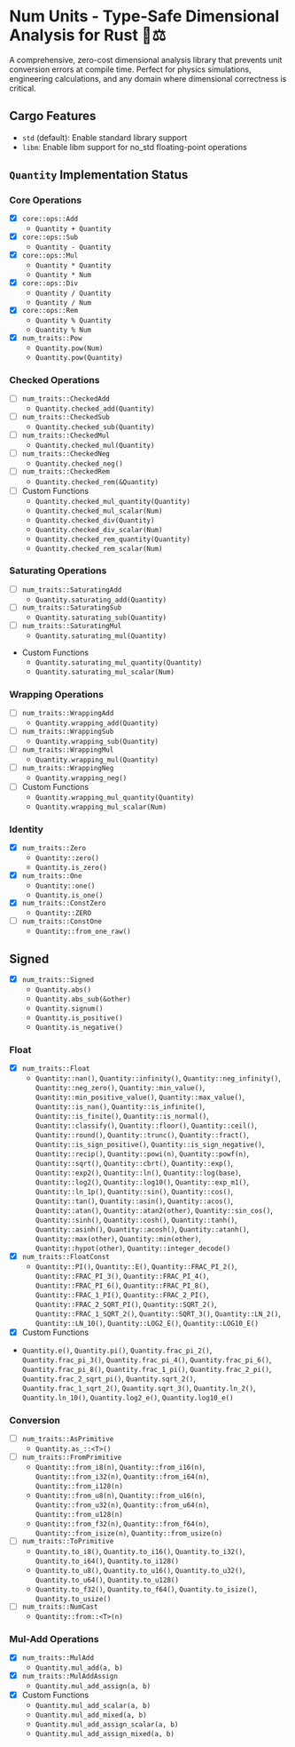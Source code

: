 # Num Units - Type-Safe Dimensional Analysis for Rust 🧮⚖️

A comprehensive, zero-cost dimensional analysis library that prevents unit conversion errors at compile time. Perfect for physics simulations, engineering calculations, and any domain where dimensional correctness is critical.


## Cargo Features

- `std` (default): Enable standard library support
- `libm`: Enable libm support for no_std floating-point operations


## `Quantity` Implementation Status

### Core Operations
- [X] `core::ops::Add`
  - `Quantity + Quantity`
- [X] `core::ops::Sub`
  - `Quantity - Quantity`
- [X] `core::ops::Mul`
  - `Quantity * Quantity`
  - `Quantity * Num`
- [X] `core::ops::Div`
  - `Quantity / Quantity`
  - `Quantity / Num`
- [X] `core::ops::Rem`
  - `Quantity % Quantity`
  - `Quantity % Num`
- [X] `num_traits::Pow`
  - `Quantity.pow(Num)`
  - `Quantity.pow(Quantity)`

### Checked Operations
- [ ] `num_traits::CheckedAdd`
  - `Quantity.checked_add(Quantity)`
- [ ] `num_traits::CheckedSub`
  - `Quantity.checked_sub(Quantity)`
- [ ] `num_traits::CheckedMul`
  - `Quantity.checked_mul(Quantity)`
- [ ] `num_traits::CheckedNeg`
  - `Quantity.checked_neg()`
- [ ] `num_traits::CheckedRem`
  - `Quantity.checked_rem(&Quantity)`
- [ ] Custom Functions
  - `Quantity.checked_mul_quantity(Quantity)`
  - `Quantity.checked_mul_scalar(Num)`
  - `Quantity.checked_div(Quantity)`
  - `Quantity.checked_div_scalar(Num)`
  - `Quantity.checked_rem_quantity(Quantity)`
  - `Quantity.checked_rem_scalar(Num)`


### Saturating Operations
- [ ] `num_traits::SaturatingAdd`
  - `Quantity.saturating_add(Quantity)`
- [ ] `num_traits::SaturatingSub`
  - `Quantity.saturating_sub(Quantity)`
- [ ] `num_traits::SaturatingMul`
  - `Quantity.saturating_mul(Quantity)`
- Custom Functions
  - `Quantity.saturating_mul_quantity(Quantity)`
  - `Quantity.saturating_mul_scalar(Num)`


### Wrapping Operations
- [ ] `num_traits::WrappingAdd`
  - `Quantity.wrapping_add(Quantity)`
- [ ] `num_traits::WrappingSub`
  - `Quantity.wrapping_sub(Quantity)`
- [ ] `num_traits::WrappingMul`
  - `Quantity.wrapping_mul(Quantity)`
- [ ] `num_traits::WrappingNeg`
  - `Quantity.wrapping_neg()`
- [ ] Custom Functions
  - `Quantity.wrapping_mul_quantity(Quantity)`
  - `Quantity.wrapping_mul_scalar(Num)`


### Identity
- [X] `num_traits::Zero`
  - `Quantity::zero()`
  - `Quantity.is_zero()`
- [X] `num_traits::One`
  - `Quantity::one()`
  - `Quantity.is_one()`
- [X] `num_traits::ConstZero`
  - `Quantity::ZERO`
- [ ] `num_traits::ConstOne`
  - `Quantity::from_one_raw()`

## Signed
- [X] `num_traits::Signed`
  - `Quantity.abs()`
  - `Quantity.abs_sub(&other)`
  - `Quantity.signum()`
  - `Quantity.is_positive()`
  - `Quantity.is_negative()`

### Float
- [X] `num_traits::Float`
  - `Quantity::nan()`, `Quantity::infinity()`, `Quantity::neg_infinity()`, `Quantity::neg_zero()`, `Quantity::min_value()`, `Quantity::min_positive_value()`, `Quantity::max_value()`, `Quantity::is_nan()`, `Quantity::is_infinite()`, `Quantity::is_finite()`, `Quantity::is_normal()`, `Quantity::classify()`, `Quantity::floor()`, `Quantity::ceil()`, `Quantity::round()`, `Quantity::trunc()`, `Quantity::fract()`, `Quantity::is_sign_positive()`, `Quantity::is_sign_negative()`, `Quantity::recip()`, `Quantity::powi(n)`, `Quantity::powf(n)`, `Quantity::sqrt()`, `Quantity::cbrt()`, `Quantity::exp()`, `Quantity::exp2()`, `Quantity::ln()`, `Quantity::log(base)`, `Quantity::log2()`, `Quantity::log10()`, `Quantity::exp_m1()`, `Quantity::ln_1p()`, `Quantity::sin()`, `Quantity::cos()`, `Quantity::tan()`, `Quantity::asin()`, `Quantity::acos()`, `Quantity::atan()`, `Quantity::atan2(other)`, `Quantity::sin_cos()`, `Quantity::sinh()`, `Quantity::cosh()`, `Quantity::tanh()`, `Quantity::asinh()`, `Quantity::acosh()`, `Quantity::atanh()`, `Quantity::max(other)`, `Quantity::min(other)`, `Quantity::hypot(other)`, `Quantity::integer_decode()`
- [X] `num_traits::FloatConst`
  - `Quantity::PI()`, `Quantity::E()`, `Quantity::FRAC_PI_2()`, `Quantity::FRAC_PI_3()`, `Quantity::FRAC_PI_4()`, `Quantity::FRAC_PI_6()`, `Quantity::FRAC_PI_8()`, `Quantity::FRAC_1_PI()`, `Quantity::FRAC_2_PI()`, `Quantity::FRAC_2_SQRT_PI()`, `Quantity::SQRT_2()`, `Quantity::FRAC_1_SQRT_2()`, `Quantity::SQRT_3()`, `Quantity::LN_2()`, `Quantity::LN_10()`, `Quantity::LOG2_E()`, `Quantity::LOG10_E()` 
- [X]  Custom Functions
  - `Quantity.e()`, `Quantity.pi()`, `Quantity.frac_pi_2()`, `Quantity.frac_pi_3()`, `Quantity.frac_pi_4()`, `Quantity.frac_pi_6()`, `Quantity.frac_pi_8()`, `Quantity.frac_1_pi()`, `Quantity.frac_2_pi()`, `Quantity.frac_2_sqrt_pi()`, `Quantity.sqrt_2()`, `Quantity.frac_1_sqrt_2()`, `Quantity.sqrt_3()`, `Quantity.ln_2()`, `Quantity.ln_10()`, `Quantity.log2_e()`, `Quantity.log10_e()`


### Conversion
- [ ] `num_traits::AsPrimitive`
  - `Quantity.as_::<T>()`
- [ ] `num_traits::FromPrimitive`
  - `Quantity::from_i8(n)`, `Quantity::from_i16(n)`, `Quantity::from_i32(n)`, `Quantity::from_i64(n)`, `Quantity::from_i128(n)`
  - `Quantity::from_u8(n)`, `Quantity::from_u16(n)`, `Quantity::from_u32(n)`, `Quantity::from_u64(n)`, `Quantity::from_u128(n)`
  - `Quantity::from_f32(n)`, `Quantity::from_f64(n)`, `Quantity::from_isize(n)`, `Quantity::from_usize(n)`
- [ ] `num_traits::ToPrimitive`
  - `Quantity.to_i8()`, `Quantity.to_i16()`, `Quantity.to_i32()`, `Quantity.to_i64()`, `Quantity.to_i128()`
  - `Quantity.to_u8()`, `Quantity.to_u16()`, `Quantity.to_u32()`, `Quantity.to_u64()`, `Quantity.to_u128()`
  - `Quantity.to_f32()`, `Quantity.to_f64()`, `Quantity.to_isize()`, `Quantity.to_usize()`
- [ ] `num_traits::NumCast`
  - `Quantity::from::<T>(n)`

### Mul-Add Operations
- [X] `num_traits::MulAdd`
  - `Quantity.mul_add(a, b)`
- [X] `num_traits::MulAddAssign`
  - `Quantity.mul_add_assign(a, b)`
- [X] Custom Functions
  - `Quantity.mul_add_scalar(a, b)`
  - `Quantity.mul_add_mixed(a, b)`
  - `Quantity.mul_add_assign_scalar(a, b)`
  - `Quantity.mul_add_assign_mixed(a, b)`

